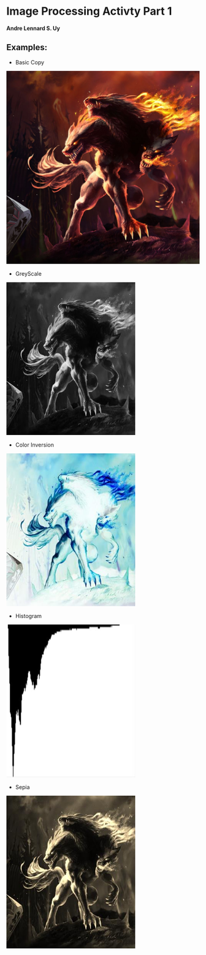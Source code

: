 # Image Processing Activty Part 1
**Andre Lennard S. Uy**

## Examples:

- Basic Copy

![Basic Copy](img/basicCopy.jpeg)

- GreyScale

![greyscale image](img/greyscale.jpeg)

- Color Inversion

![color inversion](img/colorInvert.jpeg)

- Histogram

![histogram](img/histogram.jpeg)

- Sepia

![sepia](img/sepia.jpeg)



